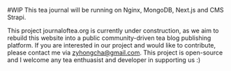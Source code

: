#WIP
This tea journal will be running on Nginx, MongoDB, Next.js and CMS Strapi.

This project journaloftea.org is currently under construction,
as we aim to rebuild this website into a public community-driven tea blog publishing platform.
If you are interested in our project and would like to contribute, please contact me via <a href="mailto:zyhongcha@gmail.com">zyhongcha@gmail.com</a>.
This project is open-source and I welcome any tea enthuasist and developer in supporting us :)